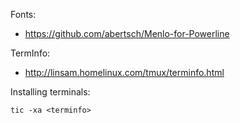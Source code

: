 Fonts:

-   https://github.com/abertsch/Menlo-for-Powerline

TermInfo:

-   http://linsam.homelinux.com/tmux/terminfo.html

Installing terminals:

`tic -xa <terminfo>`
